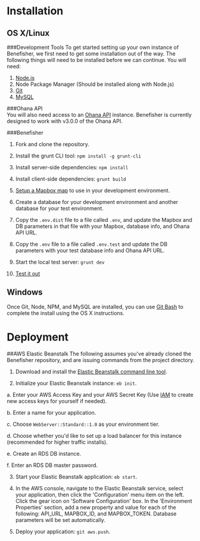 # Installation

## OS X/Linux

###Development Tools
To get started setting up your own instance of Benefisher, we first need to get some installation out of the way.
The following things will need to be installed before we can continue. You will need:

  1. [Node.js](https://github.com/joyent/node/wiki/installing-node.js-via-package-manager)
  2. Node Package Manager (Should be installed along with Node.js)
  3. [Git](https://help.github.com/articles/set-up-git/)
  4. [MySQL](http://dev.mysql.com/doc/refman/5.0/en/macosx-installation.html)

###Ohana API  
You will also need access to an [Ohana API](http://ohanapi.org/) instance. Benefisher is currently designed to work with v3.0.0 of the Ohana API.

###Benefisher
1. Fork and clone the repository.
 
2. Install the grunt CLI tool: `npm install -g grunt-cli`

3. Install server-side dependencies: `npm install`

4. Install client-side dependencies: `grunt build`

5. [Setup a Mapbox map](https://www.mapbox.com/help/creating-new-map/) to use in your development environment.

6. Create a database for your development environment and another database for your test environment.

7. Copy the `.env.dist` file to a file called `.env`, and update the Mapbox and DB parameters in that file with your Mapbox, database info, and Ohana API URL.

8. Copy the `.env` file to a file called `.env.test` and update the DB parameters with your test database info and Ohana API URL.

9. Start the local test server: `grunt dev`

10. [Test it out](http://localhost:3000)

## Windows
Once Git, Node, NPM, and MySQL are installed, you can use [Git Bash](http://msysgit.github.io/) to complete the install using the OS X instructions.

# Deployment

##AWS Elastic Beanstalk
The following assumes you've already cloned the Benefisher repository, and are issuing commands from the project directory.

1. Download and install the [Elastic Beanstalk command line tool](http://aws.amazon.com/code/6752709412171743).

2. Initialize your Elastic Beanstalk instance: `eb init`.

  a. Enter your AWS Access Key and your AWS Secret Key (Use [IAM](http://docs.aws.amazon.com/IAM/latest/UserGuide/ManagingCredentials.html) to create new access keys for yourself if needed).

  b. Enter a name for your application.

  c. Choose `WebServer::Standard::1.0` as your environment tier.

  d. Choose whether you'd like to set up a load balancer for this instance (recommended for higher traffic installs).

  e. Create an RDS DB instance.

  f. Enter an RDS DB master password.

3. Start your Elastic Beanstalk application: `eb start`.

4. In the AWS console, navigate to the Elastic Beanstalk service, select your application, then click the 'Configuration' menu item on the left. Click the gear icon on 'Software Configuration' box. In the 'Environment Properties' section, add a new property and value for each of the following: API_URL, MAPBOX_ID, and MAPBOX_TOKEN. Database parameters will be set automatically.

5. Deploy your application: `git aws.push`.
